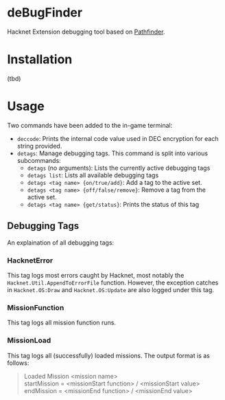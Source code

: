 # deBugFinder
Hacknet Extension debugging tool based on [Pathfinder](https://github.com/Arkhist/Hacknet-Pathfinder).

# Installation
(tbd)

# Usage

Two commands have been added to the in-game terminal:
* `deccode`:
    Prints the internal code value used in DEC encryption for each string provided.
* `detags`: 
    Manage debugging tags. This command is split into various subcommands:
    * `detags` (no arguments): Lists the currently active debugging tags
    * `detags list`: Lists all available debugging tags
    * `detags <tag name> {on/true/add}`: Add a tag to the active set.
    * `detags <tag name> {off/false/remove}`: Remove a tag from the active set.
    * `detags <tag name> {get/status}`: Prints the status of this tag
    

## Debugging Tags

An explaination of all debugging tags:

### HacknetError
This tag logs most errors caught by Hacknet, most notably the `Hacknet.Util.AppendToErrorFile` function.
However, the exception catches in `Hacknet.OS:Draw` and `Hacknet.OS:Update` are also logged under this tag.

### MissionFunction
This tag logs all mission function runs.

### MissionLoad
This tag logs all (successfully) loaded missions. The output format is as follows:<br>
> Loaded Mission &lt;mission name&gt;<br>
> startMission = &lt;missionStart function&gt; / &lt;missionStart value&gt;<br>
> endMission = &lt;missionEnd function&gt; / &lt;missionEnd value&gt;
